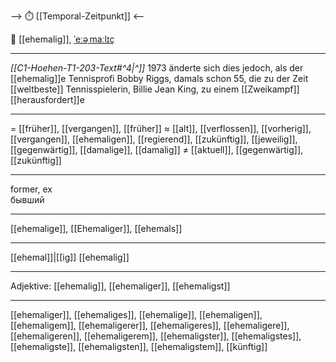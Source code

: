 --> ⏱️ [[Temporal-Zeitpunkt]] <--

👴 [[ehemalig]], [ˈeːəˌmaːlɪç](https://youglish.com/pronounce/ehemalig/german)

---
*[[C1-Hoehen-T1-203-Text#^4|^]]* 1973 änderte sich dies jedoch, als der [[ehemalig]]e Tennisprofi Bobby Riggs, damals schon 55, die zu der Zeit [[weltbeste]] Tennisspielerin, Billie Jean King, zu einem [[Zweikampf]] [[herausfordert]]e

---
= [[früher]], [[vergangen]], [[früher]]
≈ [[alt]], [[verflossen]], [[vorherig]], [[vergangen]], [[ehemaligen]], [[regierend]], [[zukünftig]], [[jeweilig]], [[gegenwärtig]], [[damalige]], [[damalig]]
≠ [[aktuell]], [[gegenwärtig]], [[zukünftig]]

---
former, ex  
бывший

---
[[ehemalige]], [[Ehemaliger]], [[ehemals]]

---
[[ehemal]]|[[ig]]
[[ehemalig]]


---
Adjektive: [[ehemalig]], [[ehemaliger]], [[ehemaligst]]

---
[[ehemaliger]], [[ehemaliges]], [[ehemalige]], [[ehemaligen]], [[ehemaligem]], [[ehemaligerer]], [[ehemaligeres]], [[ehemaligere]], [[ehemaligeren]], [[ehemaligerem]], [[ehemaligster]], [[ehemaligstes]], [[ehemaligste]], [[ehemaligsten]], [[ehemaligstem]], [[künftig]]
